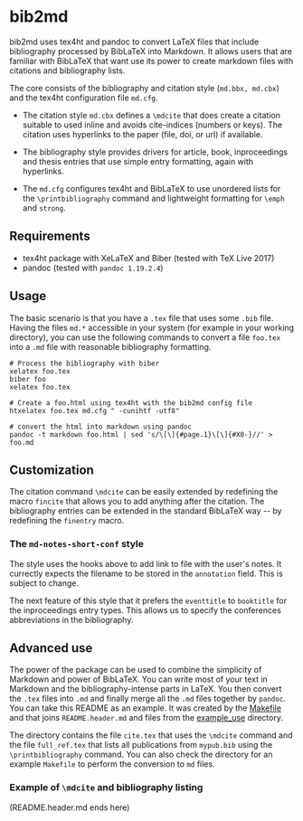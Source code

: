 # bib2md
bib2md uses tex4ht and pandoc to convert LaTeX files that include bibliography processed by BibLaTeX into Markdown. It allows users that are familiar with BibLaTeX that want use its power to create markdown files with citations and bibliography lists.

The core consists of the bibliography and citation style (`md.bbx, md.cbx`) and the tex4ht configuration file `md.cfg`.
* The citation style `md.cbx` defines a `\mdcite` that does create a citation suitable to used inline and avoids cite-indices (numbers or keys). The citation uses hyperlinks to the paper (file, doi, or url) if available.

* The bibliography style provides drivers for article, book, inproceedings and thesis entries that use simple entry formatting, again with hyperlinks.

* The `md.cfg` configures tex4ht and BibLaTeX to use unordered lists for the `\printbibliography` command and lightweight formatting for `\emph` and `strong`.

## Requirements
* tex4ht package with XeLaTeX and Biber (tested with TeX Live 2017)
* pandoc (tested with `pandoc 1.19.2.4`)

## Usage
The basic scenario is that you have a `.tex` file that uses some `.bib` file. Having the files `md.*` accessible in your system (for example in your working directory), you can use the following commands to convert a file `foo.tex` into a `.md` file with reasonable bibliography formatting.
```
# Process the bibliography with biber
xelatex foo.tex
biber foo
xelatex foo.tex

# Create a foo.html using tex4ht with the bib2md config file
htxelatex foo.tex md.cfg " -cunihtf -utf8"

# convert the html into markdown using pandoc
pandoc -t markdown foo.html | sed 's/\[\]{#page.1}\[\]{#X0-}//' > foo.md
```

## Customization
The citation command `\mdcite` can be easily extended by redefining the macro `fincite` that allows you to add anything after the citation. The bibliography entries can be extended in the standard BibLaTeX way -- by redefining the `finentry` macro.

### The `md-notes-short-conf` style
The style uses the hooks above to add link to file with the user's notes. It currectly expects the filename to be stored in the `annotation` field. This is subject to change.

The next feature of this style that it prefers the `eventtitle` to `booktitle` for the inproceedings entry types. This allows us to specify the conferences abbreviations in the bibliography.

## Advanced use
The power of the package can be used to combine the simplicity of Markdown and power of BibLaTeX. You can write most of your text in Markdown and the bibliography-intense parts in LaTeX. You then convert the `.tex` files into `.md` and finally merge all the `.md` files together by `pandoc`. You can take this README as an example. It was created by the [Makefile](Makefile) and that joins `README.header.md` and files from the [example_use](example_use) directory.

The directory contains the file `cite.tex` that uses the `\mdcite` command and the file `full_ref.tex` that lists all publications from `mypub.bib` using the `\printbibliography` command. You can also check the directory for an example `Makefile` to perform the conversion to `md` files.

### Example of `\mdcite` and bibliography listing
(README.header.md ends here)
